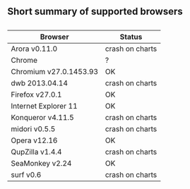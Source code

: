 ## 
## Short summary of supported browsers
## 

Browser			| Status
------------------------|----------------------
Arora v0.11.0		| crash on charts
Chrome			| ?
Chromium v27.0.1453.93	| OK
dwb 2013.04.14		| crash on charts
Firefox v27.0.1		| OK
Internet Explorer 11	| OK
Konqueror v4.11.5	| crash on charts
midori v0.5.5		| crash on charts
Opera v12.16		| OK
QupZilla v1.4.4		| crash on charts
SeaMonkey v2.24		| OK
surf v0.6		| crash on charts
